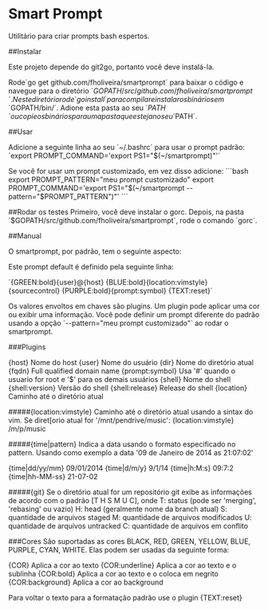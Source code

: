 Smart Prompt
============

Utilitário para criar prompts bash espertos.

##Instalar

Este projeto depende do git2go, portanto você deve instalá-la.

Rode´go get github.com/fholiveira/smartprompt´ para baixar o código e navegue para o diretório ´$GOPATH/src/github.com/fholiveira/smartprompt´. Neste diretório rode ´go install´ para compilar e instalar os binários em ´$GOPATH/bin/´. Adione esta pasta ao seu ´$PATH´ ou copie os binários para uma pasta que esteja no seu ´$PATH´.

##Usar

Adicione a seguinte linha ao seu ´~/.bashrc´ para usar o prompt padrão:
´export PROMPT_COMMAND='export PS1="$(~/smartprompt)"'´

Se você for usar um prompt customizado, em vez disso adicione:
´´´bash
export PROMPT_PATTERN="meu prompt customizado"
export PROMPT_COMMAND='export PS1="$(~/smartprompt --pattern="$PROMPT_PATTERN")"'
´´´

##Rodar os testes
Primeiro, você deve instalar o gorc. Depois, na pasta ´$GOPATH/src/github.com/fholiveira/smartprompt´, rode o comando ´gorc´.

##Manual

O smartprompt, por padrão, tem o seguinte aspecto:

Este prompt default é definido pela seguinte linha:

´{GREEN:bold}{user}@{host} {BLUE:bold}{location:vimstyle} {sourcecontrol} {PURPLE:bold}{prompt:symbol} {TEXT:reset}´

Os valores envoltos em chaves são plugins. Um plugin pode aplicar uma cor ou exibir uma informação. Você pode definir um prompt diferente do padrão usando a opção ´--pattern="meu prompt customizado"´ ao rodar o smartprompt.

###Plugins

{host}			Nome do host
{user}			Nome do usuário
{dir}			Nome do diretório atual
{fqdn}			Full qualified domain name
{prompt:symbol}		Usa '#' quando o usuario for root e '$' para os demais usuários
{shell}			Nome do shell
{shell:version}		Versão do shell
{shell:release}		Release do shell
{location}		Caminho até o diretório atual

#####{location:vimstyle}
Caminho até o diretório atual usando a sintax do vim. Se diret[orio atual for '/mnt/pendrive/music':
{location:vimstyle}	/m/p/music

#####{time|pattern}
Indica a data usando o formato especificado no pattern. Usando como exemplo a data '09 de Janeiro de 2014 as 21:07:02'

{time|dd/yy/mm}		09/01/2014
{time|d/m/y}		9/1/14
{time|h:M:s}		09:7:2
{time|hh-MM-ss}		21-07-02

#####{git}
Se o diretório atual for um repositório git exibe as informações de acordo com o padrão [T H S M U C], onde
T:	status (pode ser 'merging', 'rebasing' ou vazio)
H:	head (geralmente nome da branch atual)
S:	quantidade de arquivos staged
M:	quantidade de arquivos modificados
U:	quantidade de arquivos untracked
C:	quantidade de arquivos em conflito

###Cores
São suportadas as cores BLACK, RED, GREEN, YELLOW, BLUE, PURPLE, CYAN, WHITE.
Elas podem ser usadas da seguinte forma:

{COR}			Aplica a cor ao texto
{COR:underline}		Aplica a cor ao texto e o sublinha
{COR:bold}		Aplica a cor ao texto e o coloca em negrito
{COR:background}	Aplica a cor ao background

Para voltar o texto para a formatação padrão use o plugin {TEXT:reset}

